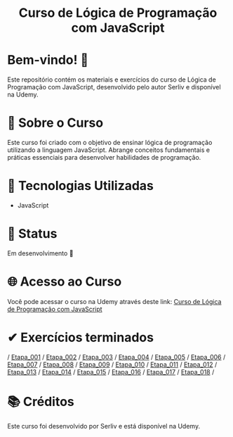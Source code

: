 <div align="center">
  <h1>Curso de Lógica de Programação com JavaScript</h1>
</div>

# Bem-vindo! 👋 <a name="id01"></a>
Este repositório contém os materiais e exercícios do curso de Lógica de Programação com JavaScript, desenvolvido pelo autor Serliv e disponível na Udemy.

# 📝 Sobre o Curso
Este curso foi criado com o objetivo de ensinar lógica de programação utilizando a linguagem JavaScript. Abrange conceitos fundamentais e práticas essenciais para desenvolver habilidades de programação.

# 🚀 Tecnologias Utilizadas
<ul>
  <li>JavaScript</li>
</ul>

# &#x1F680; Status
Em desenvolvimento 🚧

# 🌐 Acesso ao Curso
Você pode acessar o curso na Udemy através deste link: <a href="https://www.udemy.com/course/logica-de-programacao-com-javascript-iniciando-no-frontend/">Curso de Lógica de Programação com JavaScript</a>


# &#10004; Exercícios terminados

/ <a href="https://kaiketorres.github.io/Logica-de-Programacao-com-Javascript/Aula_01.html">Etapa_001</a> 
/
<a href="https://kaiketorres.github.io/Logica-de-Programacao-com-Javascript/Aula_02.html">Etapa_002</a>
/
<a href="https://kaiketorres.github.io/Logica-de-Programacao-com-Javascript/Aula_03.html">Etapa_003</a> 
/
<a href="https://kaiketorres.github.io/Logica-de-Programacao-com-Javascript/Aula_04.html">Etapa_004</a>
/
<a href="https://kaiketorres.github.io/Logica-de-Programacao-com-Javascript/Aula_05.html">Etapa_005</a>
/
<a href="https://kaiketorres.github.io/Logica-de-Programacao-com-Javascript/Aula_06.html">Etapa_006</a>
/
<a href="https://kaiketorres.github.io/Logica-de-Programacao-com-Javascript/Aula_07.html">Etapa_007</a>
/
<a href="https://kaiketorres.github.io/Logica-de-Programacao-com-Javascript/Aula_08.html">Etapa_008</a>
/
<a href="https://kaiketorres.github.io/Logica-de-Programacao-com-Javascript/Aula_09.html">Etapa_009</a>
/
<a href="https://kaiketorres.github.io/Logica-de-Programacao-com-Javascript/Aula_10.html">Etapa_010</a>
/
<a href="https://kaiketorres.github.io/Logica-de-Programacao-com-Javascript/Aula_11.html">Etapa_011</a>
/
<a href="https://kaiketorres.github.io/Logica-de-Programacao-com-Javascript/Aula_12.html">Etapa_012</a>
/
<a href="https://kaiketorres.github.io/Logica-de-Programacao-com-Javascript/Aula_13.html">Etapa_013</a>
/
<a href="https://kaiketorres.github.io/Logica-de-Programacao-com-Javascript/Aula_14.html">Etapa_014</a>
/
<a href="https://kaiketorres.github.io/Logica-de-Programacao-com-Javascript/Aula_15.html">Etapa_015</a>
/
<a href="https://kaiketorres.github.io/Logica-de-Programacao-com-Javascript/Aula_16.html">Etapa_016</a>
/
<a href="https://kaiketorres.github.io/Logica-de-Programacao-com-Javascript/Aula_17.html">Etapa_017</a>
/
<a href="https://kaiketorres.github.io/Logica-de-Programacao-com-Javascript/Aula_18.html">Etapa_018</a>
/


# 📚 Créditos
Este curso foi desenvolvido por Serliv e está disponível na Udemy.

